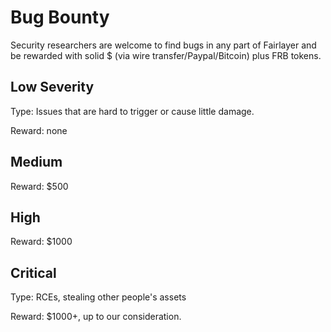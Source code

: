 # Bug Bounty

Security researchers are welcome to find bugs in any part of Fairlayer and be rewarded with solid $ (via wire transfer/Paypal/Bitcoin) plus FRB tokens.

## Low Severity

Type: Issues that are hard to trigger or cause little damage.

Reward: none

## Medium


Reward: $500

## High 

Reward: $1000


## Critical

Type: RCEs, stealing other people's assets

Reward: $1000+, up to our consideration.

